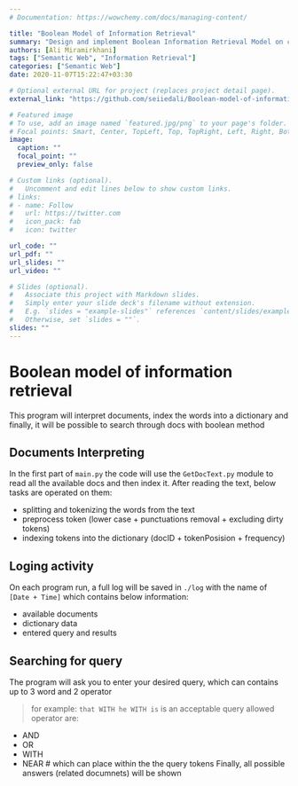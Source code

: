 ```yaml
---
# Documentation: https://wowchemy.com/docs/managing-content/

title: "Boolean Model of Information Retrieval"
summary: "Design and implement Boolean Information Retrieval Model on corpus text documents for boolean and positional search queries using python"
authors: [Ali Miramirkhani]
tags: ["Semantic Web", "Information Retrieval"]
categories: ["Semantic Web"]
date: 2020-11-07T15:22:47+03:30

# Optional external URL for project (replaces project detail page).
external_link: "https://github.com/seiiedali/Boolean-model-of-information-retrieval"

# Featured image
# To use, add an image named `featured.jpg/png` to your page's folder.
# Focal points: Smart, Center, TopLeft, Top, TopRight, Left, Right, BottomLeft, Bottom, BottomRight.
image:
  caption: ""
  focal_point: ""
  preview_only: false

# Custom links (optional).
#   Uncomment and edit lines below to show custom links.
# links:
# - name: Follow
#   url: https://twitter.com
#   icon_pack: fab
#   icon: twitter

url_code: ""
url_pdf: ""
url_slides: ""
url_video: ""

# Slides (optional).
#   Associate this project with Markdown slides.
#   Simply enter your slide deck's filename without extension.
#   E.g. `slides = "example-slides"` references `content/slides/example-slides.md`.
#   Otherwise, set `slides = ""`.
slides: ""
---
```

# Boolean model of information retrieval
 This program will interpret documents, index the words into a dictionary and finally, it will be possible to search through docs with boolean method

## Documents Interpreting
In the first part of `main.py` the code will use the `GetDocText.py` module to read all the available docs and then index it. After reading the text, below tasks are operated on them:
- splitting and tokenizing the words from the text
- preprocess token (lower case + punctuations removal + excluding dirty tokens)
- indexing tokens into the dictionary (docID + tokenPosision + frequency)
## Loging activity
On each program run, a full log will be saved in `./log` with the name of `[Date + Time]` which contains below information:
- available documents
- dictionary data
- entered query and results
## Searching for query
The program will ask you to enter your desired query, which can contains up to 3 word and 2 operator
> for example: `that WITH he WITH is` is an acceptable query
allowed operator are:
- AND
- OR
- WITH
- NEAR #
which can place within the the query tokens
Finally, all possible answers (related documnets) will be shown